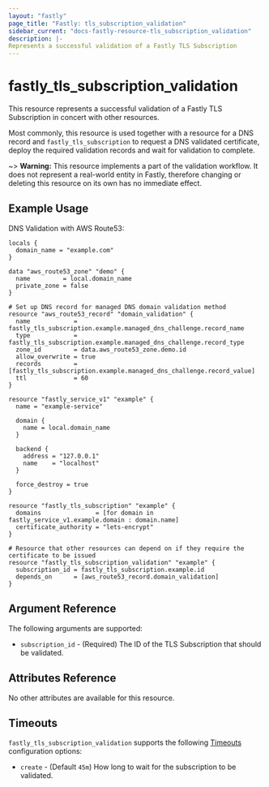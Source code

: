 ```yaml
---
layout: "fastly"
page_title: "Fastly: tls_subscription_validation"
sidebar_current: "docs-fastly-resource-tls_subscription_validation"
description: |-
Represents a successful validation of a Fastly TLS Subscription
---
```


# fastly_tls_subscription_validation

This resource represents a successful validation of a Fastly TLS Subscription in concert with other resources.

Most commonly, this resource is used together with a resource for a DNS record and `fastly_tls_subscription` to request a DNS validated certificate, deploy the required validation records and wait for validation to complete.

~> **Warning:** This resource implements a part of the validation workflow. It does not represent a real-world entity in Fastly, therefore changing or deleting this resource on its own has no immediate effect.

## Example Usage

DNS Validation with AWS Route53:

```hcl
locals {
  domain_name = "example.com"
}

data "aws_route53_zone" "demo" {
  name         = local.domain_name
  private_zone = false
}

# Set up DNS record for managed DNS domain validation method
resource "aws_route53_record" "domain_validation" {
  name            = fastly_tls_subscription.example.managed_dns_challenge.record_name
  type            = fastly_tls_subscription.example.managed_dns_challenge.record_type
  zone_id         = data.aws_route53_zone.demo.id
  allow_overwrite = true
  records         = [fastly_tls_subscription.example.managed_dns_challenge.record_value]
  ttl             = 60
}

resource "fastly_service_v1" "example" {
  name = "example-service"

  domain {
    name = local.domain_name
  }

  backend {
    address = "127.0.0.1"
    name    = "localhost"
  }

  force_destroy = true
}

resource "fastly_tls_subscription" "example" {
  domains               = [for domain in fastly_service_v1.example.domain : domain.name]
  certificate_authority = "lets-encrypt"
}

# Resource that other resources can depend on if they require the certificate to be issued
resource "fastly_tls_subscription_validation" "example" {
  subscription_id = fastly_tls_subscription.example.id
  depends_on      = [aws_route53_record.domain_validation]
}
```

## Argument Reference

The following arguments are supported:

* `subscription_id` - (Required) The ID of the TLS Subscription that should be validated.

## Attributes Reference

No other attributes are available for this resource.

## Timeouts

`fastly_tls_subscription_validation` supports the following [Timeouts](https://www.terraform.io/docs/configuration/blocks/resources/syntax.html#operation-timeouts) configuration options:

* `create` - (Default `45m`) How long to wait for the subscription to be validated.